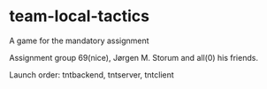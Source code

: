 # team-local-tactics
A game for the mandatory assignment

Assignment group 69(nice), Jørgen M. Storum and all(0) his friends.

Launch order: tntbackend, tntserver, tntclient

